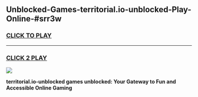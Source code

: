 
## Unblocked-Games-territorial.io-unblocked-Play-Online-#srr3w
<h3>
<a href="https://premium.freeplayer.one?title=territorial.io-unblocked&ref=27F">CLICK TO PLAY</a></h3>
<hr>

<h3>
<a href="https://premium.freeplayer.one?title=territorial.io-unblocked&ref=27F">CLICK 2 PLAY</a>
  
</h3>

<a href="https://premium.freeplayer.one?title=territorial.io-unblocked&ref=27F"><img src="https://clearcache.store/games.png"></a>


**territorial.io-unblocked games unblocked: Your Gateway to Fun and Accessible Online Gaming**
